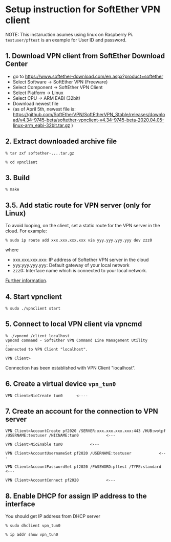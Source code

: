 # Setup instruction for SoftEther VPN client

NOTE: This instaruction asumes using linux on Raspberry Pi. `testuser/pftest` is an example for User ID and password.

## 1. Download VPN client from SoftEther Download Center
- go to https://www.softether-download.com/en.aspx?product=softether
- Select Software -> SoftEther VPN (Freeware)
- Select Component -> SoftEther VPN Client
- Select Platform -> Linux
- Select CPU -> ARM EABI (32bit)
- Download newest file
- (as of April 5th, newest file is: https://github.com/SoftEtherVPN/SoftEtherVPN_Stable/releases/download/v4.34-9745-beta/softether-vpnclient-v4.34-9745-beta-2020.04.05-linux-arm_eabi-32bit.tar.gz )

## 2. Extract downloaded archive file

```
% tar zxf softether-....tar.gz

% cd vpnclient
```

## 3. Build

```
% make
```

## 3.5. Add static route for VPN server (only for Linux)

To avoid looping, on the client, set a static route for the VPN server in the cloud.  For example:
```
% sudo ip route add xxx.xxx.xxx.xxx via yyy.yyy.yyy.yyy dev zzz0
```
where 
- xxx.xxx.xxx.xxx: IP address of Softether VPN server in the cloud
- yyy.yyy.yyy.yyy: Default gateway of your local network
- zzz0: Interface name which is connected to your local network. 

[Further information](https://www.softether.org/4-docs/1-manual/B._Troubleshooting_and_Supplemental/11.1_Troubleshooting#11.1.27_My_VPN_connection_is_disconnected_when_I_designate_the_Virtual_Network_Adapter_as_the_default_gateway_in_VPN_Client_under_Linux.).

## 4. Start vpnclient

```
% sudo ./vpnclient start
```

## 5. Connect to local VPN client via vpncmd
```
% ./vpncmd /client localhost
vpncmd command - SoftEther VPN Command Line Management Utility
...
Connected to VPN Client "localhost".

VPN Client>
```

Connection has been established with VPN Client "localhost".

## 6. Create a virtual device `vpn_tun0`

```
VPN Client>NicCreate tun0      <----
```

## 7. Create an account for the connection to VPN server

```
VPN Client>AccountCreate pf2020 /SERVER:xxx.xxx.xxx.xxx:443 /HUB:wotpf /USERNAME:testuser /NICNAME:tun0            <---

VPN Client>NicEnable tun0            <---

VPN Client>AccountUsernameSet pf2020 /USERNAME:testuser            <---

VPN Client>AccountPasswordSet pf2020 /PASSWORD:pftest /TYPE:standard            <---

VPN Client>AccountConnect pf2020            <---
```

## 8. Enable DHCP for assign IP address to the interface
You should get IP address from DHCP server

```
% sudo dhclient vpn_tun0

% ip addr show vpn_tun0
```
